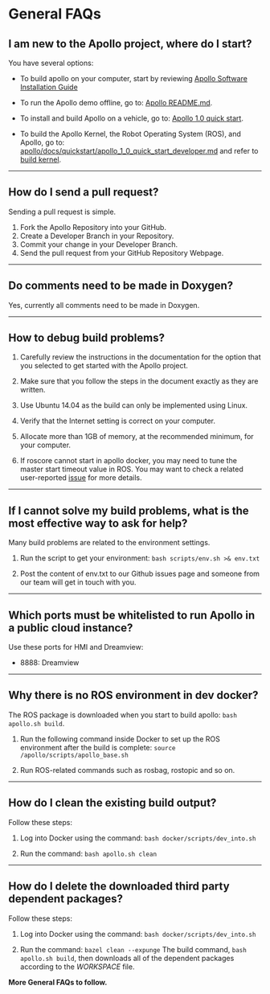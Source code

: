 # General FAQs

## I am new to the Apollo project, where do I start?

You have several options:

- To build apollo on your computer, start by reviewing
  [Apollo Software Installation Guide](../01_Installation%20Instructions/apollo_software_installation_guide.md)

- To run the Apollo demo offline, go to:
  [Apollo README.md](../02_Quick%20Start/demo_guide/README.md).

- To install and build Apollo on a vehicle, go to:
  [Apollo 1.0 quick start](../02_Quick%20Start/apollo_1_0_quick_start.md).

- To build the Apollo Kernel, the Robot Operating System (ROS), and Apollo, go
  to:
  [apollo/docs/quickstart/apollo_1_0_quick_start_developer.md](../02_Quick%20Start/apollo_1_0_quick_start_developer.md)
  and refer to
  [build kernel](../02_Quick%20Start/apollo_1_0_quick_start_developer.md#build-the-apollo-kernel).

---

## How do I send a pull request?

Sending a pull request is simple.

1. Fork the Apollo Repository into your GitHub.
2. Create a Developer Branch in your Repository.
3. Commit your change in your Developer Branch.
4. Send the pull request from your GitHub Repository Webpage.

---

## Do comments need to be made in Doxygen?

Yes, currently all comments need to be made in Doxygen.

---

## How to debug build problems?

1. Carefully review the instructions in the documentation for the option that
   you selected to get started with the Apollo project.

2. Make sure that you follow the steps in the document exactly as they are
   written.

3. Use Ubuntu 14.04 as the build can only be implemented using Linux.

4. Verify that the Internet setting is correct on your computer.

5. Allocate more than 1GB of memory, at the recommended minimum, for your
   computer.

6. If roscore cannot start in apollo docker, you may need to tune the master
   start timeout value in ROS. You may want to check a related user-reported
   [issue](https://github.com/ApolloAuto/apollo/issues/2500) for more details.

---

## If I cannot solve my build problems, what is the most effective way to ask for help?

Many build problems are related to the environment settings.

1. Run the script to get your environment: `bash scripts/env.sh >& env.txt`

2. Post the content of env.txt to our Github issues page and someone from our
   team will get in touch with you.

---

## Which ports must be whitelisted to run Apollo in a public cloud instance?

Use these ports for HMI and Dreamview:

- 8888: Dreamview

---

## Why there is no ROS environment in dev docker?

The ROS package is downloaded when you start to build apollo:
`bash apollo.sh build`.

1. Run the following command inside Docker to set up the ROS environment after
   the build is complete: `source /apollo/scripts/apollo_base.sh`

2. Run ROS-related commands such as rosbag, rostopic and so on.

---

## How do I clean the existing build output?

Follow these steps:

1. Log into Docker using the command: `bash docker/scripts/dev_into.sh`

2. Run the command: `bash apollo.sh clean`

---

## How do I delete the downloaded third party dependent packages?

Follow these steps:

1. Log into Docker using the command: `bash docker/scripts/dev_into.sh`

2. Run the command: `bazel clean --expunge` The build command,
   `bash apollo.sh build`, then downloads all of the dependent packages
   according to the _WORKSPACE_ file.

**More General FAQs to follow.**
